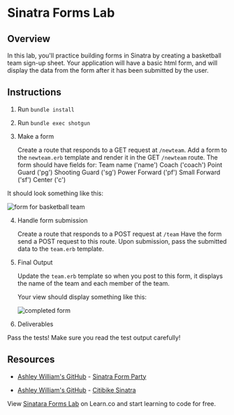 # Sinatra Forms Lab

## Overview

In this lab, you'll practice building forms in Sinatra by creating a basketball team sign-up sheet. Your application will have a basic html form, and will display the data from the form after it has been submitted by the user.

## Instructions

1. Run `bundle install`

2. Run `bundle exec shotgun`

3. Make a form

   Create a route that responds to a GET request at `/newteam`.
   Add a form to the `newteam.erb` template and render it in the GET `/newteam` route.
   The form should have fields for:
    Team name ('name')
    Coach ('coach')
    Point Guard ('pg')
    Shooting Guard ('sg')
    Power Forward ('pf')
    Small Forward ('sf')
    Center ('c')

  It should look something like this:

  ![form for basketball team](https://curriculum-content.s3.amazonaws.com/web-development/Sinatra/basketball-form.png)

4. Handle form submission

   Create a route that responds to a POST request at `/team`
   Have the form send a POST request to this route.
   Upon submission, pass the submitted data to the `team.erb` template.

5. Final Output

   Update the `team.erb` template so when you post to this form, it displays the name of the team and each member of the team.

   Your view should display something like this:

   ![completed form](https://curriculum-content.s3.amazonaws.com/web-development/Sinatra/basketball-results.png)

6. Deliverables

  Pass the tests! Make sure you read the test output carefully!

## Resources
* [Ashley William's GitHub](https://github.com/ashleygwilliams/) - [Sinatra Form Party](https://github.com/ashleygwilliams/sinatra-form-party)

* [Ashley William's GitHub](https://github.com/ashleygwilliams/) - [Citibike Sinatra](https://github.com/ashleygwilliams/citibike-sinatra)

<p data-visibility='hidden'>View <a href='https://learn.co/lessons/basic-sinatra-forms-lab' title='Sinatara Forms Lab'>Sinatara Forms Lab</a> on Learn.co and start learning to code for free.</p>

